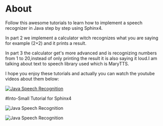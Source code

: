 # About

Follow this awesome tutorials to learn how to implement a speech recognizer in Java step by step using Sphinx4.

In part 2 we implement a calculator witch recognizes what you are saying for example (2+2) and it prints a result.

In part 3 the calculator get's more advanced and is recognizing numbers from 1 to 20,instead of only printing the result it is also saying it loud.I am talking about text to speech library used which is MaryTTS.

I hope you enjoy these tutorials and actually you can watch the youtube videos about them below:


[![Java Speech Recognition](http://img.youtube.com/vi/R8vsXKFTee0/0.jpg)](https://www.youtube.com/watch?v=R8vsXKFTee0)


#Into-Small Tutorial for Sphinx4

![Java Speech Recognition](https://github.com/goxr3plus/Java-Speech-Recognizer-Tutorial--Calculator/blob/master/ScreenShot10312.png)

![Java Speech Recognition](https://github.com/goxr3plus/Java-Speech-Recognizer-Tutorial--Calculator/blob/master/ScreenShot43302.png)
